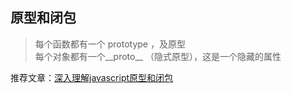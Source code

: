 ## 原型和闭包
> 每个函数都有一个 prototype ，及原型 <br>
> 每个对象都有一个__proto__ （隐式原型），这是一个隐藏的属性

推荐文章：[深入理解javascript原型和闭包](https://www.cnblogs.com/wangfupeng1988/p/4001284.html)